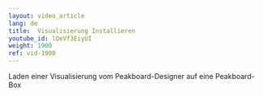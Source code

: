```yaml
---
layout: video_article
lang: de
title:  Visualisierung Installieren
youtube_id: lQeVf3EiyUI
weight: 1900
ref: vid-1900
---
```


Laden einer Visualisierung vom Peakboard-Designer auf eine Peakboard-Box
